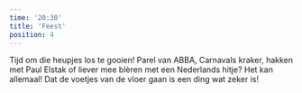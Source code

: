 ```yaml
---
time: '20:30'
title: 'Feest'        
position: 4  
---
```


Tijd om die heupjes los te gooien! Parel van ABBA, Carnavals kraker, hakken met Paul Elstak of liever mee blèren met een Nederlands hitje? Het kan allemaal! Dat de voetjes van de vloer gaan is een ding wat zeker is!